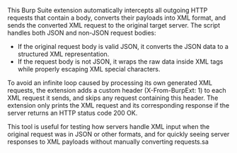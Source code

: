 This Burp Suite extension automatically intercepts all outgoing HTTP requests that contain a body, converts their payloads into XML format, and sends the converted XML request to the original target server. The script handles both JSON and non-JSON request bodies:

- If the original request body is valid JSON, it converts the JSON data to a structured XML representation.
- If the request body is not JSON, it wraps the raw data inside XML tags while properly escaping XML special characters.

To avoid an infinite loop caused by processing its own generated XML requests, the extension adds a custom header (X-From-BurpExt: 1) to each XML request it sends, and skips any request containing this header.
The extension only prints the XML request and its corresponding response if the server returns an HTTP status code 200 OK.

This tool is useful for testing how servers handle XML input when the original request was in JSON or other formats, and for quickly seeing server responses to XML payloads without manually converting requests.sa
